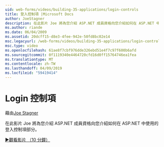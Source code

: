 ```yaml
---
uid: web-forms/videos/building-35-applications/login-controls
title: 登入控制項 |Microsoft Docs
author: JoeStagner
description: 在此影片 Joe 將為您介紹 ASP.NET 成員資格向您介紹如何在 ASP.NET 中使用的登入控制項部分。
ms.author: riande
ms.date: 06/04/2009
ms.assetid: 20dcff15-d8e3-4fee-942e-50fd8bc02e14
msc.legacyurl: /web-forms/videos/building-35-applications/login-controls
msc.type: video
ms.openlocfilehash: 61ae8f7cbf976dde326ebd51e4f7c97f600b6afd
ms.sourcegitcommit: 0f1119340e4464720cfd16d0ff15764746ea1fea
ms.translationtype: MT
ms.contentlocale: zh-TW
ms.lasthandoff: 04/09/2019
ms.locfileid: "59419414"
---
```

# <a name="login-controls"></a>Login 控制項

藉由[Joe Stagner](https://github.com/JoeStagner)

在此影片 Joe 將為您介紹 ASP.NET 成員資格向您介紹如何在 ASP.NET 中使用的登入控制項部分。

[&#9654;觀看影片 （10 分鐘）](https://channel9.msdn.com/Blogs/ASP-NET-Site-Videos/login-controls)
